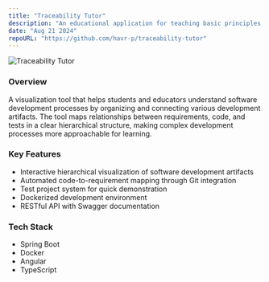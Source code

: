 ```yaml
---
title: "Traceability Tutor"
description: "An educational application for teaching basic principles of software traceability."
date: "Aug 21 2024"
repoURL: "https://github.com/havr-p/traceability-tutor"
---
```


![Traceability Tutor](/tt-editor.png)


### Overview
A visualization tool that helps students and educators understand software development processes by organizing and connecting various development artifacts. The tool maps relationships between requirements, code, and tests in a clear hierarchical structure, making complex development processes more approachable for learning.

### Key Features
- Interactive hierarchical visualization of software development artifacts
- Automated code-to-requirement mapping through Git integration
- Test project system for quick demonstration
- Dockerized development environment
- RESTful API with Swagger documentation

### Tech Stack
- Spring Boot
- Docker
- Angular
- TypeScript

